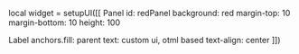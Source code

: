 
local widget = setupUI([[
Panel
  id: redPanel
  background: red
  margin-top: 10
  margin-bottom: 10
  height: 100
  
  Label
    anchors.fill: parent
    text: custom ui, otml based
    text-align: center
]])